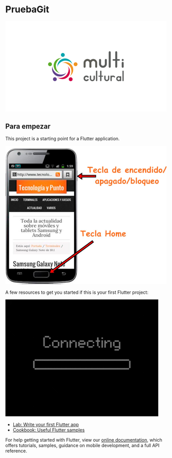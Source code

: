 # PruebaGit 

![](https://github.com/MaxiR23/pruebasVarias/blob/master/assets/logo7-original.png)

## Para empezar 

This project is a starting point for a Flutter application.

<img src="https://github.com/MaxiR23/pruebasVarias/blob/master/assets/captura.jpg">

A few resources to get you started if this is your first Flutter project:

<img src="https://github.com/MaxiR23/pruebasVarias/blob/master/assets/giphy.gif">


- [Lab: Write your first Flutter app](https://flutter.dev/docs/get-started/codelab)
- [Cookbook: Useful Flutter samples](https://flutter.dev/docs/cookbook)

For help getting started with Flutter, view our
[online documentation](https://flutter.dev/docs), which offers tutorials,
samples, guidance on mobile development, and a full API reference.
